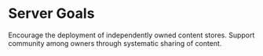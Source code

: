Server Goals
============

Encourage the deployment of independently owned content stores.
Support community among owners through systematic sharing of content.